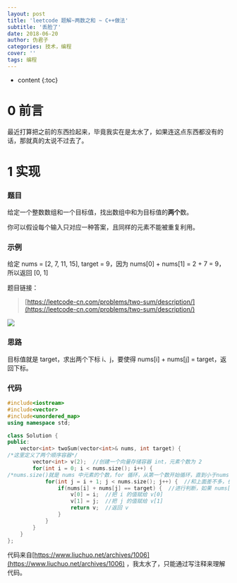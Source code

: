 ```yaml
---
layout: post
title: 'leetcode 题解~两数之和 ~ C++做法'
subtitle: '丢脸了'
date: 2018-06-20
author: 伪君子
categories: 技术，编程
cover: ''
tags: 编程
---
```


* content
{:toc}


#  0  前言
最近打算把之前的东西捡起来，毕竟我实在是太水了，如果连这点东西都没有的话，那就真的太说不过去了。

#  1  实现
###  题目
给定一个整数数组和一个目标值，找出数组中和为目标值的**两个**数。

你可以假设每个输入只对应一种答案，且同样的元素不能被重复利用。
###  示例

给定 nums = [2, 7, 11, 15], target = 9，因为 nums[0] + nums[1] = 2 + 7 = 9，所以返回 [0, 1]

题目链接：
>[https://leetcode-cn.com/problems/two-sum/description/](https://leetcode-cn.com/problems/two-sum/description/)

![](https://upload-images.jianshu.io/upload_images/2989110-15104bb1f5b584a1.png?imageMogr2/auto-orient/strip%7CimageView2/2/w/1240)

###  思路
目标值就是 target，求出两个下标 i、j，要使得 nums[i] + nums[j] = target，返回下标。
###  代码
```C++
#include<iostream>
#include<vector>
#include<unordered_map>
using namespace std;

class Solution {
public:
    vector<int> twoSum(vector<int>& nums, int target) {
/*这里定义了两个顺序容器*/
        vector<int> v(2);  //创建一个向量存储容器 int，元素个数为 2
        for(int i = 0; i < nums.size(); i++) {  
/*nums.size()就是 nums 中元素的个数，for 循环，从第一个数开始循环，直到小于nums.size()，也就是 4 就结束循环*/
            for(int j = i + 1; j < nums.size(); j++) {  //和上面差不多，也是 for 循环
                if(nums[i] + nums[j] == target) {  //进行判断，如果 nums[i] 加 nums[j]等于目标值，那么就进入下面
                    v[0] = i;  //把 i 的值赋给 v[0]
                    v[1] = j;  //把 j 的值赋给 v[1]
                    return v;  //返回 v
                }
            }
        }
    }
};
```

代码来自[https://www.liuchuo.net/archives/1006](https://www.liuchuo.net/archives/1006) ，我太水了，只能通过写注释来理解代码。

